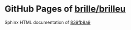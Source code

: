 GitHub Pages of [brille/brilleu](https://github.com/brille/brilleu.git)
======================================
Sphinx HTML documentation of [839fb8a9](https://github.com/brille/brilleu/tree/839fb8a96166e150b8359a887c964b79398a1142)
